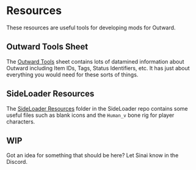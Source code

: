 # Resources

These resources are useful tools for developing mods for Outward.

## Outward Tools Sheet
The [Outward Tools](https://docs.google.com/spreadsheets/d/1btxPTmgeRqjhqC5dwpPXWd49-_tX_OVLN1Uvwv525K4/edit#gid=673914692) sheet contains lots of datamined information about Outward including Item IDs, Tags, Status Identifiers, etc. It has just about everything you would need for these sorts of things.

## SideLoader Resources
The [SideLoader Resources](https://github.com/sinai-dev/Outward-SideLoader/tree/master/Resources) folder in the SideLoader repo contains some useful files such as blank icons and the `Human_v` bone rig for player characters.

## WIP

Got an idea for something that should be here? Let Sinai know in the Discord.